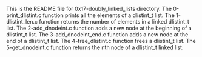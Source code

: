 This is the README file for 0x17-doubly_linked_lists directory.
The 0-print_dlistint.c function prints all the elements of a dlistint_t list.
The 1-dlistint_len.c function returns the number of elements in a linked dlistint_t list.
The 2-add_dnodeint.c function adds a new node at the beginning of a dlistint_t list.
The 3-add_dnodeint_end.c function adds a new node at the end of a dlistint_t list.
The 4-free_dlistint.c function frees a dlistint_t list.
The 5-get_dnodeint.c function returns the nth node of a dlistint_t linked list.

